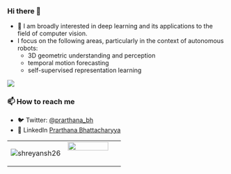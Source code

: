 ### Hi there 👋
- 🔭 I am broadly interested in deep learning and its applications to the field of computer vision. 
- I focus on the following areas, particularly in the context of autonomous robots:
  - 3D geometric understanding and perception
  - temporal motion forecasting  
  - self-supervised representation learning
  
![](https://komarev.com/ghpvc/?username=AutoVision-cloud&color=blue)

### 📫 How to reach me
- 🐦 Twitter: [@prarthana_bh](https://twitter.com/prarthana_bh?lang=en)
- 👥 LinkedIn [Prarthana Bhattacharyya](https://www.linkedin.com/in/prarthana-bhattacharyya-44582a79/)


<table><tr><td valign="top" width="50%">

<p align="center"> <img src="https://github-readme-stats.vercel.app/api?username=AutoVision-cloud&show_icons=true&count_private=true&theme=tokyonight" alt="shreyansh26" />

</td><td valign="top" width="50%">

<img src="https://github-readme-stats.vercel.app/api/top-langs/?username=AutoVision-cloud&hide_border=true&layout=compact" align="left" style="width: 90%" />

</td></tr></table>  


<!--
**AutoVision-cloud/AutoVision-cloud** is a ✨ _special_ ✨ repository because its `README.md` (this file) appears on your GitHub profile.

Here are some ideas to get you started:

- 🔭 I’m currently working on ...
- 🌱 I’m currently learning ...
- 👯 I’m looking to collaborate on ...
- 🤔 I’m looking for help with ...
- 💬 Ask me about ...
- 📫 How to reach me: ...
- 😄 Pronouns: ...
- ⚡ Fun fact: ...
-->
